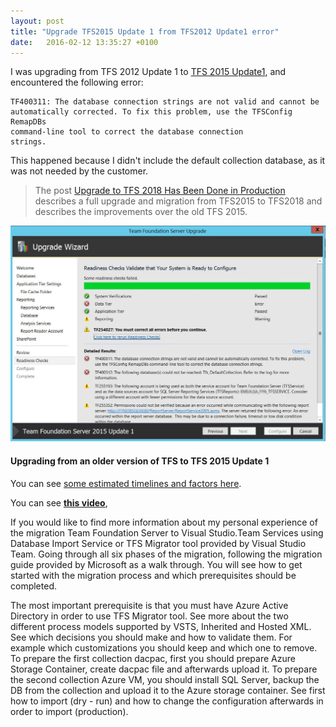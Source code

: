 ```yaml
---
layout: post
title: "Upgrade TFS2015 Update 1 from TFS2012 Update1 error"
date:   2016-02-12 13:35:27 +0100
---
```


I was upgrading from TFS 2012 Update 1 to [TFS 2015 Update1](https://www.visualstudio.com/en-us/news/tfs2015-update1-vs.aspx), and encountered the following error:

```
TF400311: The database connection strings are not valid and cannot be
automatically corrected. To fix this problem, use the TFSConfig RemapDBs
command-line tool to correct the database connection
strings.
```

This happened because I didn\'t include the default collection database, as it was not
needed by the customer.

>The post [Upgrade to TFS 2018 Has Been Done in Production](https://mohamedradwan-devops.github.io/posts/upgrade-to-tfs-2018-has-been-done-in-production/)
describes a full upgrade and migration from TFS2015 to TFS2018 and
describes the improvements over the old TFS 2015.

[![TFS2015 Update1 Upgrade error](/assets/images/2016/02/tfs2015-update1-upgrade-error.jpg)](/assets/images/2016/02/tfs2015-update1-upgrade-error.jpg)


#### Upgrading from an older version of TFS to TFS 2015 Update 1

You can see [some estimated timelines and factors here](https://mohamedradwan-devops.github.io/posts/how-long-it-will-take-to-upgrade-to-tfs2015-with-update1/).

You can see **[this video](https://www.youtube.com/watch?v=7C6LG6k4wcU&t=4s)**,

If you would like to find more information about my personal experience
of the migration Team Foundation Server to Visual Studio.Team Services
using Database Import Service or TFS Migrator tool provided by Visual
Studio Team. Going through all six phases of the migration, following
the migration guide provided by Microsoft as a walk through. You will
see how to get started with the migration process and which
prerequisites should be completed.

The most important prerequisite is that you must have Azure Active
Directory in order to use TFS Migrator tool. See more about the two
different process models supported by VSTS, Inherited and Hosted XML.
See which decisions you should make and how to validate them. For
example which customizations you should keep and which one to remove. To
prepare the first collection dacpac, first you should prepare Azure
Storage Container, create dacpac file and afterwards upload it. To
prepare the second collection Azure VM, you should install SQL Server,
backup the DB from the collection and upload it to the Azure storage
container. See first how to import (dry - run) and how to change the
configuration afterwards in order to import (production).

